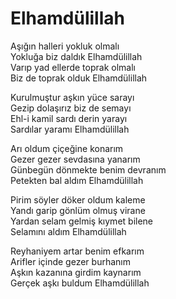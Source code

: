 # Elhamdülillah

Aşığın halleri yokluk olmalı  
Yokluğa biz daldık Elhamdülillah  
Varıp yad ellerde toprak olmalı  
Biz de toprak olduk Elhamdülillah  

Kurulmuştur aşkın yüce sarayı  
Gezip dolaşırız biz de semayı  
Ehl-i kamil sardı derin yarayı  
Sardılar yaramı Elhamdülillah  

Arı oldum çiçeğine konarım  
Gezer gezer sevdasına yanarım  
Günbegün dönmekte benim devranım  
Petekten bal aldım Elhamdülillah  

Pirim söyler döker oldum kaleme  
Yandı garip gönlüm olmuş virane  
Yardan selam gelmiş kıymet bilene  
Selamını aldım Elhamdülillah  

Reyhaniyem artar benim efkarım  
Arifler içinde gezer burhanım  
Aşkın kazanına girdim kaynarım  
Gerçek aşkı buldum Elhamdülillah  

